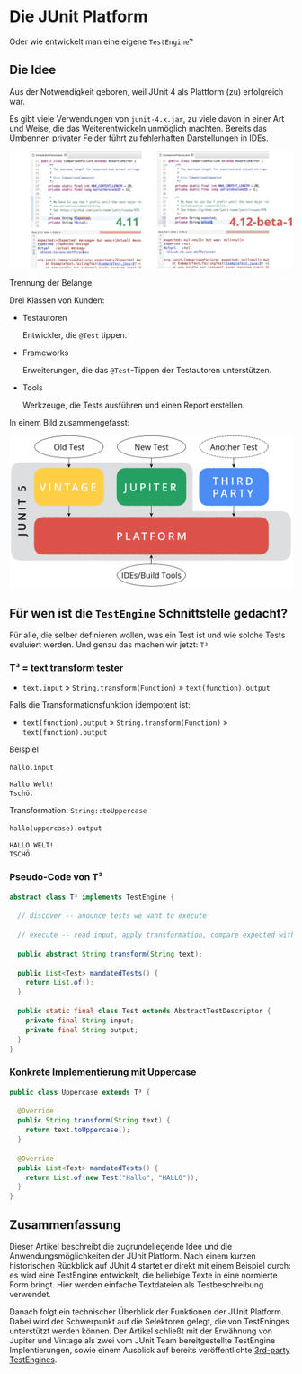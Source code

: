 # Die JUnit Platform

Oder wie entwickelt man eine eigene `TestEngine`?

## Die Idee

Aus der Notwendigkeit geboren, weil JUnit 4 als Plattform (zu) erfolgreich war.

Es gibt viele Verwendungen von `junit-4.x.jar`, zu viele davon in einer Art und Weise, die das Weiterentwickeln unmöglich machten.
Bereits das Umbennen privater Felder führt zu fehlerhaften Darstellungen in IDEs.

![junit4-serialization-bug](https://raw.githubusercontent.com/marcphilipp/presentations/master/junit5-intro/serialization-bug.png)

Trennung der Belange.

Drei Klassen von Kunden:

- Testautoren

  Entwickler, die `@Test` tippen.

- Frameworks

  Erweiterungen, die das `@Test`-Tippen der Testautoren unterstützen.

- Tools

  Werkzeuge, die Tests ausführen und einen Report erstellen.

In einem Bild zusammengefasst:

![junit5-architecture-big-picture](https://github.com/marcphilipp/presentations/raw/master/junit5-intro/junit5-architecture-big-picture.svg?sanitize=true)

## Für wen ist die `TestEngine` Schnittstelle gedacht?

Für alle, die selber definieren wollen, was ein Test ist und wie solche Tests evaluiert werden.
Und genau das machen wir jetzt: `T³`

### T³ = text transform tester

- `text.input` » `String.transform(Function)` » `text(function).output`

Falls die Transformationsfunktion idempotent ist:

- `text(function).output` » `String.transform(Function)` » `text(function).output`

Beispiel

`hallo.input`
```
Hallo Welt!
Tschö.
```

Transformation: `String::toUppercase`

`hallo(uppercase).output`
```
HALLO WELT!
TSCHÖ.
```

### Pseudo-Code von T³

```java
abstract class T³ implements TestEngine {

  // discover -- anounce tests we want to execute

  // execute -- read input, apply transformation, compare expected with actual output

  public abstract String transform(String text);
  
  public List<Test> mandatedTests() {
    return List.of();
  }

  public static final class Test extends AbstractTestDescriptor {
    private final String input;
    private final String output;
  }
}
```

### Konkrete Implementierung mit Uppercase

```java
public class Uppercase extends T³ {

  @Override
  public String transform(String text) {
    return text.toUppercase();
  }

  @Override
  public List<Test> mandatedTests() {
    return List.of(new Test("Hallo", "HALLO"));
  }
}
```

## Zusammenfassung

Dieser Artikel beschreibt die zugrundeliegende Idee und die Anwendungsmöglichkeiten der JUnit Platform.
Nach einem kurzen historischen Rückblick auf JUnit 4 startet er direkt mit einem Beispiel durch:
es wird eine TestEngine entwickelt, die beliebige Texte in eine normierte Form bringt.
Hier werden einfache Textdateien als Testbeschreibung verwendet.

Danach folgt ein technischer Überblick der Funktionen der JUnit Platform.
Dabei wird der Schwerpunkt auf die Selektoren gelegt, die von TestEninges unterstützt werden können.
Der Artikel schließt mit der Erwähnung von Jupiter und Vintage als zwei vom JUnit Team bereitgestellte TestEngine
Implentierungen, sowie einem Ausblick auf bereits veröffentlichte [3rd-party TestEngines].

[3rd-party TestEngines]: https://github.com/junit-team/junit5/wiki/Third-party-Extensions#junit-platform-test-engines
